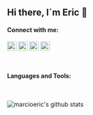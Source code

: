 ## Hi there, I´m Eric 👋
#### Connect with me:

[<img align="center" alt="marcioeric" width="22px" src="https://cdn.jsdelivr.net/npm/simple-icons@v3/icons/linkedin.svg" />][linkedin]
[<img align="center" alt="marcioeric" width="22px" src="https://cdn.jsdelivr.net/npm/simple-icons@v3/icons/itch-dot-io.svg" />][itchio]
[<img align="center" alt="marcioeric" width="22px" src="https://cdn.jsdelivr.net/npm/simple-icons@v3/icons/twitter.svg" />][twitter]
[<img align="center" alt="marcioeric" width="22px" src="https://cdn.jsdelivr.net/npm/simple-icons@v3/icons/twitch.svg" />][twitch]

<br/>

#### Languages and Tools:

<br />

![marcioeric's github stats](https://github-readme-stats.vercel.app/api?username=marcioeric&show_icons=true&count_private=true)

[linkedin]: https://www.linkedin.com/in/marcioeric/
[itchio]: https://marcioeric.itch.io/
[twitter]: https://twitter.com/_marcioeric
[twitch]: https://www.twitch.tv/ericnicolau

<!--
**marcioeric/marcioeric** is a ✨ _special_ ✨ repository because its `README.md` (this file) appears on your GitHub profile.

Here are some ideas to get you started:

- 🔭 I’m currently working on ...
- 🌱 I’m currently learning ...
- 👯 I’m looking to collaborate on ...
- 🤔 I’m looking for help with ...
- 💬 Ask me about ...
- 📫 How to reach me: ...
- 😄 Pronouns: ...
- ⚡ Fun fact: ...
-->
